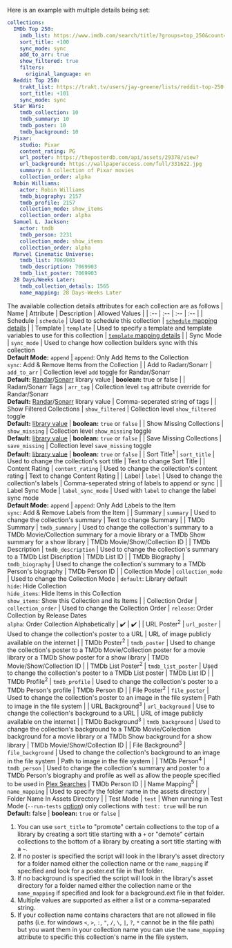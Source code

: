 Here is an example with multiple details being set:
```yaml
collections:
  IMDb Top 250:
    imdb_list: https://www.imdb.com/search/title/?groups=top_250&count=25
    sort_title: +100
    sync_mode: sync
    add_to_arr: true
    show_filtered: true
    filters:
      original_language: en
  Reddit Top 250:
    trakt_list: https://trakt.tv/users/jay-greene/lists/reddit-top-250-2019-edition
    sort_title: +101
    sync_mode: sync
  Star Wars:
    tmdb_collection: 10
    tmdb_summary: 10
    tmdb_poster: 10
    tmdb_background: 10
  Pixar:
    studio: Pixar
    content_rating: PG
    url_poster: https://theposterdb.com/api/assets/29378/view?
    url_background: https://wallpaperaccess.com/full/331622.jpg
    summary: A collection of Pixar movies
    collection_order: alpha
  Robin Williams:
    actor: Robin Williams
    tmdb_biography: 2157
    tmdb_profile: 2157
    collection_mode: show_items
    collection_order: alpha
  Samuel L. Jackson:
    actor: tmdb
    tmdb_person: 2231
    collection_mode: show_items
    collection_order: alpha
  Marvel Cinematic Universe:
    tmdb_list: 7069903
    tmdb_description: 7069903
    tmdb_list_poster: 7069903
  28 Days/Weeks Later:
    tmdb_collection_details: 1565
    name_mapping: 28 Days-Weeks Later
```

The available collection details attributes for each collection are as follows
| Name | Attribute | Description | Allowed Values |
| :-- | :-- | :-- | :-- |
| Schedule | `schedule` | Used to schedule this collection | [`schedule` mapping details](https://github.com/meisnate12/Plex-Meta-Manager/wiki/Schedule-Attribute) |
| Template | `template` | Used to specify a template and template variables to use for this collection | [`template` mapping details](https://github.com/meisnate12/Plex-Meta-Manager/wiki/Template-Attributes) |
| Sync Mode | `sync_mode` | Used to change how collection builders sync with this collection<br>**Default Mode:** `append` | `append`: Only Add Items to the Collection<br>`sync`: Add & Remove Items from the Collection |
| Add to Radarr/Sonarr | `add_to_arr` | Collection level `add` toggle for Randar/Sonarr<br>**Default:** [Randar](https://github.com/meisnate12/Plex-Meta-Manager/wiki/Radarr-Attributes)/[Sonarr](https://github.com/meisnate12/Plex-Meta-Manager/wiki/Sonarr-Attributes) library value | **boolean:** true or false |
| Radarr/Sonarr Tags | `arr_tag` | Collection level `tag` attribute override for Randar/Sonarr<br>**Default:** [Randar](https://github.com/meisnate12/Plex-Meta-Manager/wiki/Radarr-Attributes)/[Sonarr](https://github.com/meisnate12/Plex-Meta-Manager/wiki/Sonarr-Attributes) library value | Comma-seperated string of tags |
| Show Filtered Collections | `show_filtered` | Collection level `show_filtered` toggle<br>**Default:** [library value](https://github.com/meisnate12/Plex-Meta-Manager/wiki/Plex-Attributes) | **boolean:** `true` or `false` |
| Show Missing Collections | `show_missing` | Collection level `show_missing` toggle<br>**Default:** [library value](https://github.com/meisnate12/Plex-Meta-Manager/wiki/Plex-Attributes) | **boolean:** `true` or `false` |
| Save Missing Collections | `save_missing` | Collection level `save_missing` toggle<br>**Default:** [library value](https://github.com/meisnate12/Plex-Meta-Manager/wiki/Plex-Attributes) | **boolean:** `true` or `false` |
| Sort Title<sup>1</sup> | `sort_title` | Used to change the collection's sort title | Text to change Sort Title |
| Content Rating | `content_rating` | Used to change the collection's content rating | Text to change Content Rating |
| Label | `label` | Used to change the collection's labels | Comma-seperated string of labels to append or sync |
| Label Sync Mode | `label_sync_mode` | Used with `label` to change the label sync mode<br><strong>Default Mode:</strong> `append` | `append`: Only Add Labels to the Item<br>`sync`: Add & Remove Labels from the Item |
| Summary | `summary` | Used to change the collection's summary | Text to change Summary |
| TMDb Summary | `tmdb_summary` | Used to change the collection's summary to a TMDb Movie/Collection summary for a movie library or a TMDb Show summary for a show library  | TMDb Movie/Show/Collection ID |
| TMDb Description | `tmdb_description` | Used to change the collection's summary to a TMDb List Discription | TMDb List ID |
| TMDb Biography | `tmdb_biography` | Used to change the collection's summary to a TMDb Person's biography | TMDb Person ID |
| Collection Mode | `collection_mode` | Used to change the Collection Mode | `default`: Library default<br>`hide`: Hide Collection<br>`hide_items`: Hide Items in this Collection<br>`show_items`: Show this Collection and its Items |
| Collection Order | `collection_order` | Used to change the Collection Order | `release`: Order Collection by Release Dates<br>`alpha`: Order Collection Alphabetically | :heavy_check_mark: | :heavy_check_mark: |
| URL Poster<sup>2</sup> | `url_poster` | Used to change the collection's poster to a URL | URL of image publicly available on the internet |
| TMDb Poster<sup>2</sup> | `tmdb_poster` | Used to change the collection's poster to a TMDb Movie/Collection poster for a movie library or a TMDb Show poster for a show library | TMDb Movie/Show/Collection ID |
| TMDb List Poster<sup>2</sup> | `tmdb_list_poster` | Used to change the collection's poster to a TMDb List poster | TMDb List ID |
| TMDb Profile<sup>2</sup> | `tmdb_profile` | Used to change the collection's poster to a TMDb Person's profile | TMDb Person ID |
| File Poster<sup>2</sup> | `file_poster` | Used to change the collection's poster to an image in the file system | Path to image in the file system |
| URL Background<sup>3</sup> | `url_background` | Use to change the collection's background to a URL | URL of image publicly available on the internet |
| TMDb Background<sup>3</sup> | `tmdb_background` | Used to change the collection's background to a TMDb Movie/Collection background for a movie library or a TMDb Show background for a show library | TMDb Movie/Show/Collection ID |
| File Background<sup>3</sup> | `file_background` | Used to change the collection's background to an image in the file system | Path to image in the file system |
| TMDb Person<sup>4</sup> | `tmdb_person` | Used to change the collection's summary and poster to a TMDb Person's biography and profile as well as allow the people specified to be used in [Plex Searches](https://github.com/meisnate12/Plex-Meta-Manager/wiki/Plex-Builders#plex-search) | TMDb Person ID |
| Name Mapping<sup>5</sup> | `name_mapping` | Used to specify the folder name in the assets directory | Folder Name In Assets Directory |
| Test Mode | `test` | When running in Test Mode (`--run-tests` [option](https://github.com/meisnate12/Plex-Meta-Manager/wiki/Local-Installation#run-tests)) only collections with `test: true` will be run<br>**Default:** false | **boolean:** `true` or `false` |

1. You can use `sort_title` to "promote" certain collections to the top of a library by creating a sort title starting with a `+` or "demote" certain collections to the bottom of a library by creating a sort title starting with a `~`.
2. If no poster is specified the script will look in the library's asset directory for a folder named either the collection name or the `name_mapping` if specified and look for a poster.ext file in that folder.
3. If no background is specified the script will look in the library's asset directory for a folder named either the collection name or the `name_mapping` if specified and look for a background.ext file in that folder.
4. Multiple values are supported as either a list or a comma-separated string.
5. If your collection name contains characters that are not allowed in file paths (i.e. for windows `<`, `>`, `:`, `"`, `/`, `\`, `|`, `?`, `*` cannot be in the file path) but you want them in your collection name you can use the `name_mapping` attribute to specific this collection's name in the file system.
